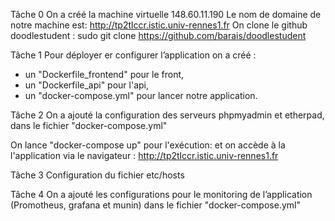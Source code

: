 Tâche 0
On a créé la machine virtuelle 148.60.11.190
Le nom de domaine de notre machine est: http://tp2tlccr.istic.univ-rennes1.fr
On clone le github doodlestudent : sudo git clone https://github.com/barais/doodlestudent


Tâche 1
Pour déployer er configurer l’application on a créé :
- un "Dockerfile_frontend" pour le front,
- un "Dockerfile_api" pour l'api,
- un "docker-compose.yml" pour lancer notre application.

Tâche 2
On a ajouté la configuration des serveurs phpmyadmin et etherpad, dans le fichier "docker-compose.yml"

On lance "docker-compose up" pour l'exécution: 
et on accède à la l'application via le navigateur : http://tp2tlccr.istic.univ-rennes1.fr

Tâche 3
Configuration du fichier etc/hosts

Tâche 4 
On a ajouté les configurations pour le monitoring de l’application (Promotheus, grafana et munin) dans le fichier "docker-compose.yml" 
